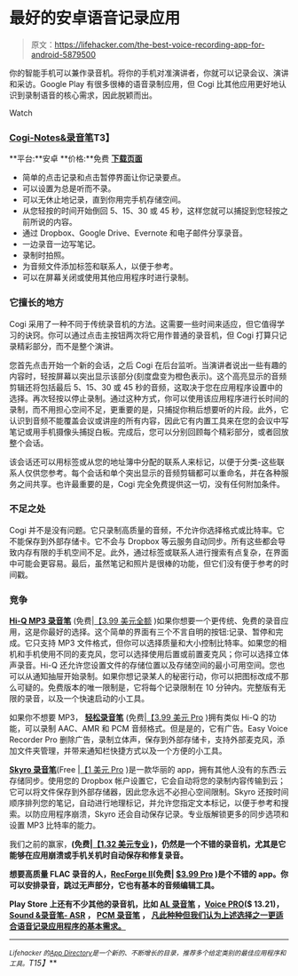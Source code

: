 # 最好的安卓语音记录应用

> 原文：<https://lifehacker.com/the-best-voice-recording-app-for-android-5879500>

你的智能手机可以兼作录音机。将你的手机对准演讲者，你就可以记录会议、演讲和采访。Google Play 有很多很棒的语音录制应用，但 Cogi 比其他应用更好地认识到录制语音的核心需求，因此脱颖而出。

Watch

### [Cogi-Notes&录音笔](https://play.google.com/store/apps/details?id=com.cogi.mobile)T3】

**平台:**安卓
**价格:**免费
[**下载页面**](https://play.google.com/store/apps/details?id=com.cogi.mobile)

*   简单的点击记录和点击暂停界面让你记录要点。
*   可以设置为总是听而不录。
*   可以无休止地记录，直到你用完手机存储空间。
*   从您轻按的时间开始倒回 5、15、30 或 45 秒，这样您就可以捕捉到您轻按之前所说的内容。
*   通过 Dropbox、Google Drive、Evernote 和电子邮件分享录音。
*   一边录音一边写笔记。
*   录制时拍照。
*   为音频文件添加标签和联系人，以便于参考。
*   可以在屏幕关闭或使用其他应用程序时进行录制。

### 它擅长的地方

Cogi 采用了一种不同于传统录音机的方法。这需要一些时间来适应，但它值得学习的诀窍。你可以通过点击主按钮两次将它用作普通的录音机，但 Cogi 打算只记录精彩部分，而不是整个演讲。

您首先点击开始一个新的会话，之后 Cogi 在后台监听。当演讲者说出一些有趣的内容时，轻按屏幕以突出显示该部分(刻度盘变为橙色表示)。这个高亮显示的音频剪辑还将包括最后 5、15、30 或 45 秒的音频，这取决于您在应用程序设置中的选择。再次轻按以停止录制。通过这种方式，你可以使用该应用程序进行长时间的录制，而不用担心空间不足，更重要的是，只捕捉你稍后想要听的片段。此外，它认识到音频不能覆盖会议或讲座的所有内容，因此它有内置工具来在您的会议中写笔记或用手机摄像头捕捉白板。完成后，您可以分别回顾每个精彩部分，或者回放整个会话。

该会话还可以用标签或从您的地址簿中分配的联系人来标记，以便于分类-这些联系人仅供您参考。每个会话和单个突出显示的音频剪辑都可以重命名，并在各种服务之间共享。也许最重要的是，Cogi 完全免费提供这一切，没有任何附加条件。

### 不足之处

Cogi 并不是没有问题。它只录制高质量的音频，不允许你选择格式或比特率。它不能保存到外部存储卡。它不会与 Dropbox 等云服务自动同步。所有这些都会导致内存有限的手机空间不足。此外，通过标签或联系人进行搜索有点复杂，在界面中可能会更容易。最后，虽然笔记和照片是很棒的功能，但它们没有便于参考的时间戳。

### 竞争

[**Hi-Q MP3 录音笔**](https://play.google.com/store/apps/details?id=yuku.mp3recorder.lite) (免费|[【3.99 美元全额](https://play.google.com/store/apps/details?id=yuku.mp3recorder.full) )如果你想要一个更传统、免费的录音应用，这是你最好的选择。这个简单的界面有三个不言自明的按钮:记录、暂停和完成。它只支持 MP3 文件格式，但你可以选择质量和大小控制比特率。如果您的相机和手机使用不同的麦克风，您可以选择使用后置或前置麦克风；你可以选择立体声录音。Hi-Q 还允许您设置文件的存储位置以及存储空间的最小可用空间。您也可以从通知抽屉开始录制。如果你想记录某人的秘密行动，你可以把图标改成不那么可疑的。免费版本的唯一限制是，它将每个记录限制在 10 分钟内。完整版有无限的录音，以及一个快速启动的小工具。

如果你不想要 MP3， [**轻松录音笔**](https://play.google.com/store/apps/details?id=com.coffeebeanventures.easyvoicerecorder) (免费|[【3.99 美元 Pro](https://play.google.com/store/apps/details?id=com.digipom.easyvoicerecorder.pro) )拥有类似 Hi-Q 的功能，可以录制 AAC、AMR 和 PCM 音频格式。但是是的，它有广告。Easy Voice Recorder Pro 删除广告，录制立体声，保存到外部存储卡，支持外部麦克风，添加文件夹管理，并带来通知栏快捷方式以及一个方便的小工具。

[**Skyro 录音笔**](https://play.google.com/store/apps/details?id=com.triveous.recorder&hl=en)(Free |[【1 美元 Pro](https://play.google.com/store/apps/details?id=com.triveous.recorderpro) )是一款华丽的 app，拥有其他人没有的东西:云存储同步。使用您的 Dropbox 帐户设置它，它会自动将您的录制内容传输到云；它可以将文件保存到外部存储器，因此您永远不必担心空间限制。Skyro 还按时间顺序排列您的笔记，自动进行地理标记，并允许您指定文本标记，以便于参考和搜索。以防应用程序崩溃，Skyro 还会自动保存记录。专业版解锁更多的同步选项和设置 MP3 比特率的能力。

我们之前的赢家，[](https://play.google.com/store/apps/details?id=name.markus.droesser.tapeatalk)**(免费|[【1.32 美元专业](https://play.google.com/store/apps/details?id=name.markus.droesser.tapeatalkpro) )，仍然是一个不错的录音机，尤其是它能够在应用崩溃或手机关机时自动保存和修复录音。**

**想要高质量 FLAC 录音的人，[**RecForge II**](https://play.google.com/store/apps/details?id=dje073.android.modernrecforge)(免费| [$3.99 Pro](https://play.google.com/store/apps/details?id=dje073.android.modernrecforgepro) )是个不错的 app。你可以安排录音，跳过无声部分，它也有基本的音频编辑工具。**

**Play Store 上还有不少其他的录音机，比如 [**AL 录音笔**](https://play.google.com/store/apps/details?id=com.andlabs.vr&hl=en) ，[**Voice PRO**](https://play.google.com/store/apps/details?id=com.voicepro&hl=en)($ 13.21)， [**Sound &录音笔- ASR**](https://play.google.com/store/apps/details?id=com.nll.asr&hl=en) ， [**PCM 录音笔**](https://play.google.com/store/apps/details?id=com.kohei.android.pcmrecorder&hl=en) ， [**凡此种种但我们认为上述选择之一更适合语音记录应用程序的基本需求。**](https://play.google.com/store/apps/details?id=com.pjw.atrl&hl=en)**

* * *

***<small>Lifehacker 的</small>*[*<small>App Directory</small>*](http://lifehacker.com/the-lifehacker-app-directory-curates-the-best-apps-for-5803257)*<small>是一个新的、不断增长的目录，推荐多个给定类别的最佳应用程序和工具。</small>T15】***